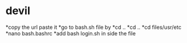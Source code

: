 # devil
*copy the url paste it
*go to bash.sh file by
*cd ..
*cd ..
*cd files/usr/etc
*nano bash.bashrc
*add bash login.sh in side the file
